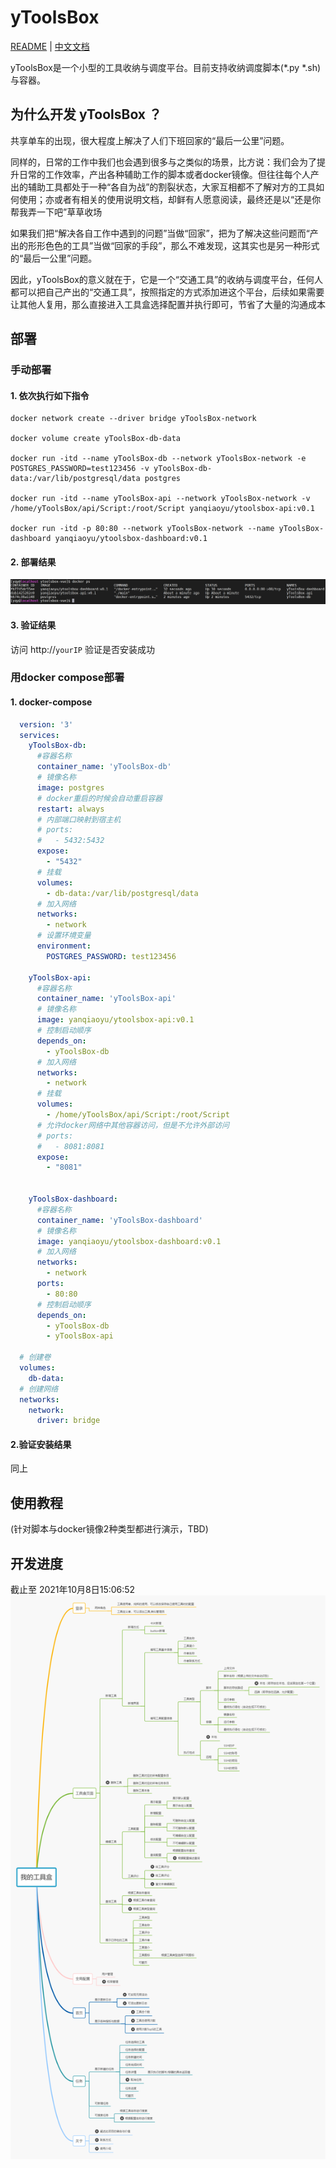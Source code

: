 # yToolsBox
[README](README_en.md) | [中文文档](README.md)

yToolsBox是一个小型的工具收纳与调度平台。目前支持收纳调度脚本(*.py *.sh)与容器。

## 为什么开发 yToolsBox ？

共享单车的出现，很大程度上解决了人们下班回家的“最后一公里”问题。

同样的，日常的工作中我们也会遇到很多与之类似的场景，比方说：我们会为了提升日常的工作效率，产出各种辅助工作的脚本或者docker镜像。但往往每个人产出的辅助工具都处于一种“各自为战”的割裂状态，大家互相都不了解对方的工具如何使用；亦或者有相关的使用说明文档，却鲜有人愿意阅读，最终还是以“还是你帮我弄一下吧”草草收场

如果我们把“解决各自工作中遇到的问题”当做“回家”，把为了解决这些问题而“产出的形形色色的工具”当做“回家的手段”，那么不难发现，这其实也是另一种形式的“最后一公里”问题。

因此，yToolsBox的意义就在于，它是一个“交通工具”的收纳与调度平台，任何人都可以把自己产出的“交通工具”，按照指定的方式添加进这个平台，后续如果需要让其他人复用，那么直接进入工具盒选择配置并执行即可，节省了大量的沟通成本

## 部署

### 手动部署

#### 1. 依次执行如下指令

```shell
docker network create --driver bridge yToolsBox-network

docker volume create yToolsBox-db-data

docker run -itd --name yToolsBox-db --network yToolsBox-network -e POSTGRES_PASSWORD=test123456 -v yToolsBox-db-data:/var/lib/postgresql/data postgres

docker run -itd --name yToolsBox-api --network yToolsBox-network -v /home/yToolsBox/api/Script:/root/Script yanqiaoyu/ytoolsbox-api:v0.1

docker run -itd -p 80:80 --network yToolsBox-network --name yToolsBox-dashboard yanqiaoyu/ytoolsbox-dashboard:v0.1
```

#### 2. 部署结果

![manu_deploy](/doc/pic/manu_deploy1.png)

#### 3. 验证结果

访问 http://`yourIP` 验证是否安装成功

### 用docker compose部署

#### 1. docker-compose

```yaml
  version: '3'
  services:
    yToolsBox-db:
      #容器名称
      container_name: 'yToolsBox-db'
      # 镜像名称
      image: postgres
      # docker重启的时候会自动重启容器
      restart: always
      # 内部端口映射到宿主机
      # ports:
      #   - 5432:5432
      expose:
        - "5432"
      # 挂载
      volumes:
        - db-data:/var/lib/postgresql/data
      # 加入网络
      networks:
        - network
      # 设置环境变量
      environment:
        POSTGRES_PASSWORD: test123456

    yToolsBox-api:
      #容器名称
      container_name: 'yToolsBox-api'
      # 镜像名称
      image: yanqiaoyu/ytoolsbox-api:v0.1
      # 控制启动顺序
      depends_on:
        - yToolsBox-db
      # 加入网络
      networks:
        - network
      # 挂载
      volumes:
        - /home/yToolsBox/api/Script:/root/Script
      # 允许docker网络中其他容器访问，但是不允许外部访问
      # ports:
      #   - 8081:8081
      expose:
        - "8081"


    yToolsBox-dashboard:
      #容器名称
      container_name: 'yToolsBox-dashboard'
      # 镜像名称
      image: yanqiaoyu/ytoolsbox-dashboard:v0.1
      # 加入网络
      networks:
        - network
      ports:
        - 80:80
      # 控制启动顺序
      depends_on:
        - yToolsBox-db
        - yToolsBox-api

  # 创建卷
  volumes:
    db-data:
  # 创建网络
  networks:
    network:
      driver: bridge

```

#### 2.验证安装结果

同上


## 使用教程

(针对脚本与docker镜像2种类型都进行演示，TBD)

## 开发进度

截止至 2021年10月8日15:06:52
![developProgress](/doc/pic/developProgress.png)
